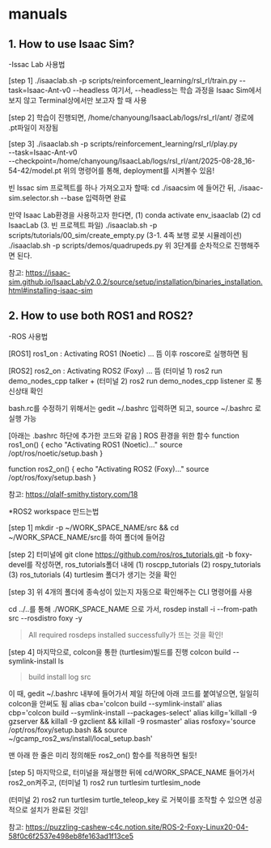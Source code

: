# manuals
## 1. How to use Isaac Sim?

-Issac Lab 사용법

[step 1]
./isaaclab.sh -p scripts/reinforcement_learning/rsl_rl/train.py --task=Isaac-Ant-v0 --headless
여기서, --headless는 학습 과정을 Isaac Sim에서 보지 않고 Terminal상에서만 보고자 할 때 사용

[step 2]
학습이 진행되면, /home/chanyoung/IsaacLab/logs/rsl_rl/ant/ 경로에 .pt파일이 저장됨

[step 3]
./isaaclab.sh -p scripts/reinforcement_learning/rsl_rl/play.py \
--task=Isaac-Ant-v0 \
--checkpoint=/home/chanyoung/IsaacLab/logs/rsl_rl/ant/2025-08-28_16-54-42/model.pt
위의 명령어를 통해, deployment를 시켜볼수 있음!

빈 Issac sim 프로젝트를 하나 가져오고자 할때:
cd ./isaacsim 에 들어간 뒤, ./isaac-sim.selector.sh --base 입력하면 완료

만약 Isaac Lab환경을 사용하고자 한다면,
(1) conda activate env_isaaclab
(2) cd IsaacLab
(3. 빈 프로젝트 파일) ./isaaclab.sh -p scripts/tutorials/00_sim/create_empty.py
(3-1. 4족 보행 로봇 시뮬레이션) ./isaaclab.sh -p scripts/demos/quadrupeds.py
위 3단계를 순차적으로 진행해주면 된다.

참고: https://isaac-sim.github.io/IsaacLab/v2.0.2/source/setup/installation/binaries_installation.html#installing-isaac-sim

## 2. How to use both ROS1 and ROS2?

-ROS 사용법

[ROS1]
ros1_on : Activating ROS1 (Noetic) … 뜸
이후 roscore로 실행하면 됨

[ROS2]
ros2_on : Activating ROS2 (Foxy) … 뜸
(터미널 1) ros2 run demo_nodes_cpp talker 
			+ 
(터미널 2) ros2 run demo_nodes_cpp listener 로 통신상태 확인

bash.rc를 수정하기 위해서는 gedit ~/.bashrc 입력하면 되고, source ~/.bashrc 로 실행 가능

[아래는 .bashrc 하단에 추가한 코드와 같음 ]
ROS 환경을 위한 함수
function ros1_on() {
  echo "Activating ROS1 (Noetic)..."
  source /opt/ros/noetic/setup.bash
}

function ros2_on() {
  echo "Activating ROS2 (Foxy)..."
  source /opt/ros/foxy/setup.bash
}

참고: https://qlalf-smithy.tistory.com/18

*ROS2 workspace 만드는법

[step 1]
mkdir -p ~/WORK_SPACE_NAME/src && cd ~/WORK_SPACE_NAME/src를 하여 폴더에 들어감

[step 2]
터미널에 git clone https://github.com/ros/ros_tutorials.git -b foxy-devel를 작성하면, 
ros_tutorials폴더 내에
(1) roscpp_tutorials (2) rospy_tutorials (3) ros_tutorials (4) turtlesim 폴더가 생기는 것을 확인

[step 3]
위 4개의 폴더에 종속성이 있는지 자동으로 확인해주는 CLI 명령어를 사용

cd ../..를 통해 ./WORK_SPACE_NAME 으로 가서,
rosdep install -i --from-path src --rosdistro foxy -y
> All required rosdeps installed successfully가 뜨는 것을 확인!

[step 4]
마지막으로, colcon을 통한 (turtlesim)빌드를 진행
colcon build --symlink-install
ls
> build install log src

이 때, gedit ~/.bashrc 내부에 들어가서 제일 하단에 아래 코드를 붙여넣으면, 일일히 colcon을 안써도 됨
alias cba='colcon build --symlink-install'
alias cbp='colcon build --symlink-install --packages-select'
alias killg='killall -9 gzserver && killall -9 gzclient && killall -9 rosmaster'
alias rosfoxy='source /opt/ros/foxy/setup.bash && source ~/gcamp_ros2_ws/install/local_setup.bash'

맨 아래 한 줄은 미리 정의해둔 ros2_on() 함수를 적용하면 될듯!

[step 5]
마지막으로, 터미널을 재실행한 뒤에 cd/WORK_SPACE_NAME 들어가서 ros2_on켜주고,
(터미널 1) ros2 run turtlesim turtlesim_node

(터미널 2) ros2 run turtlesim turtle_teleop_key
로 거북이를 조작할 수 있으면 성공적으로 설치가 완료된 것임!

참고: https://puzzling-cashew-c4c.notion.site/ROS-2-Foxy-Linux20-04-58f0c6f2537e498eb8fe163ad1f13ce5
